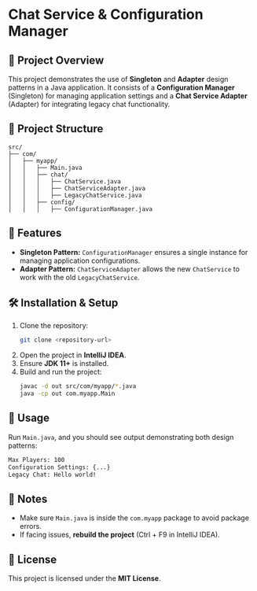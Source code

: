 # Chat Service & Configuration Manager

## 📌 Project Overview
This project demonstrates the use of **Singleton** and **Adapter** design patterns in a Java application. It consists of a **Configuration Manager** (Singleton) for managing application settings and a **Chat Service Adapter** (Adapter) for integrating legacy chat functionality.

## 📂 Project Structure
```
src/
├── com/
│   ├── myapp/
│   │   ├── Main.java
│   │   ├── chat/
│   │   │   ├── ChatService.java
│   │   │   ├── ChatServiceAdapter.java
│   │   │   ├── LegacyChatService.java
│   │   ├── config/
│   │   │   ├── ConfigurationManager.java
```

## 🚀 Features
- **Singleton Pattern:** `ConfigurationManager` ensures a single instance for managing application configurations.
- **Adapter Pattern:** `ChatServiceAdapter` allows the new `ChatService` to work with the old `LegacyChatService`.

## 🛠️ Installation & Setup
1. Clone the repository:
   ```sh
   git clone <repository-url>
   ```
2. Open the project in **IntelliJ IDEA**.
3. Ensure **JDK 11+** is installed.
4. Build and run the project:
   ```sh
   javac -d out src/com/myapp/*.java
   java -cp out com.myapp.Main
   ```

## 📜 Usage
Run `Main.java`, and you should see output demonstrating both design patterns:
```sh
Max Players: 100
Configuration Settings: {...}
Legacy Chat: Hello world!
```

## 📌 Notes
- Make sure `Main.java` is inside the `com.myapp` package to avoid package errors.
- If facing issues, **rebuild the project** (Ctrl + F9 in IntelliJ IDEA).

## 📝 License
This project is licensed under the **MIT License**.

